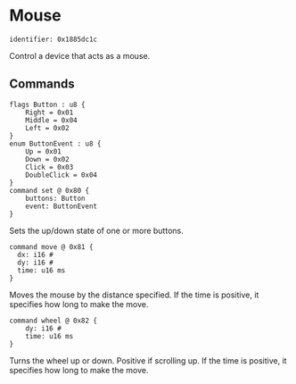 # Mouse

    identifier: 0x1885dc1c

Control a device that acts as a mouse.

## Commands

    flags Button : u8 {
        Right = 0x01
        Middle = 0x04
        Left = 0x02
    }
    enum ButtonEvent : u8 {
        Up = 0x01
        Down = 0x02
        Click = 0x03
        DoubleClick = 0x04
    }
    command set @ 0x80 {
        buttons: Button
        event: ButtonEvent
    }

Sets the up/down state of one or more buttons.

    command move @ 0x81 {
      dx: i16 #
      dy: i16 #
      time: u16 ms
    }

Moves the mouse by the distance specified.
If the time is positive, it specifies how long to make the move.

    command wheel @ 0x82 {
        dy: i16 #
        time: u16 ms
    }

Turns the wheel up or down. Positive if scrolling up.
If the time is positive, it specifies how long to make the move.